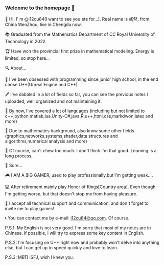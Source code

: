 ### Welcome to the homepage 👋

👋 Hi, I' m @i12cu84(I want to see you ete for...). Real name is 彧然, from China WenZhou, live in Chengdu now.

📚 Graduated from the Mathematics Department of CC Royal University of Technology in 2022.

🏆 Have won the provincial first prize in mathematical modeling. Energy is limited, so stop here...

🔍️ About...

🎯 I've been obsessed with programming since junior high school, in the end chose U++(Unreal Engine and C++)

🖊️ I've dabbled in a lot of fields so far, you can see the previous notes I uploaded, well organized and not maintaining it.

🤗 By now, I've covered a lot of languages (including but not limited to c++,python,matlab,lua,Unity-C#,java,R,u++,html,css,markdwon,latex and more)

🤔 Due to mathematics background, also know some other fields (graphics,networks,systems,shader,data structures and algorithms,numerical analysis and more)

🤫 Of course, can't chew too much. I don't think I'm that good. Learning is a long process.

🤭 Sure...

🎮 I AM A BIG GAMER, used to play professionally,but I'm getting weak....

💻 After retirement mainly play Honor of Kings[Country area]. Even though I'm getting worse, but that doesn't stop me from having pleasure.

🤝 I accept all technical support and communication, and don't forget to invite me to play games!

📞 You can contact me by e-mail: i12cu84@qq.com. Of course.

P.S.1: My English is not very good. I'm sorry that most of my notes are in Chinese. If possible, I will try to express some key content in English.

P.S.2: I'm focusing on U++ right now and probably won't delve into anything else, but I can get up to speed quickly and love to learn.

P.S.3: MBTI ISFJ, wish I knew you.

<!--
**i12cu84/i12cu84** is a ✨ _special_ ✨ repository because its `README.md` (this file) appears on your GitHub profile.

Here are some ideas to get you started:

- 🔭 I’m currently working on ...
- 🌱 I’m currently learning ...
- 👯 I’m looking to collaborate on ...
- 🤔 I’m looking for help with ...
- 💬 Ask me about ...
- 📫 How to reach me: ...
- 😄 Pronouns: ...
- ⚡ Fun fact: ...
-->
